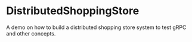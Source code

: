 # DistributedShoppingStore
A demo on how to build a distributed shopping store system to test gRPC and other concepts.
